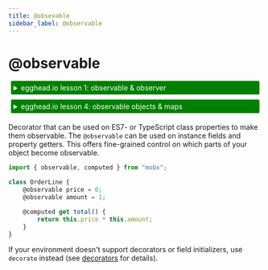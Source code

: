 ```yaml
---
title: @obsevable
sidebar_label: @observable
---
```


<div id='codefund' ></div>

# @observable

<details>
    <summary style="color: white; background:green;padding:5px;margin:5px;border-radius:2px">egghead.io lesson 1: observable & observer</summary>
    <br>
    <div style="padding:5px;">
        <iframe style="border: none;" width=760 height=427  src="https://egghead.io/lessons/javascript-sync-the-ui-with-the-app-state-using-mobx-observable-and-observer-in-react/embed" ></iframe>
    </div>
    <a style="font-style:italic;padding:5px;margin:5px;" href="https://egghead.io/lessons/javascript-sync-the-ui-with-the-app-state-using-mobx-observable-and-observer-in-react">Hosted on egghead.io</a>
</details>

<details>
    <summary style="color: white; background:green;padding:5px;margin:5px;border-radius:2px">egghead.io lesson 4: observable objects & maps</summary>
    <br>
    <div style="padding:5px;">
        <iframe style="border: none;" width=760 height=427  src="https://egghead.io/lessons/react-use-observable-objects-arrays-and-maps-to-store-state-in-mobx/embed" ></iframe>
    </div>
    <a style="font-style:italic;padding:5px;margin:5px;"  href="https://egghead.io/lessons/react-use-observable-objects-arrays-and-maps-to-store-state-in-mobx">Hosted on egghead.io</a>
</details>


Decorator that can be used on ES7- or TypeScript class properties to make them observable.
The `@observable` can be used on instance fields and property getters.
This offers fine-grained control on which parts of your object become observable.

```javascript
import { observable, computed } from "mobx";

class OrderLine {
    @observable price = 0;
    @observable amount = 1;

    @computed get total() {
        return this.price * this.amount;
    }
}
```

If your environment doesn't support decorators or field initializers,
use `decorate` instead (see [decorators](./modifiers.md) for details).
